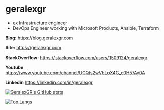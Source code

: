 # geralexgr
- ex Infrastructure engineer
- DevOps Engineer working with Microsoft Products, Ansible, Terraform

**Blog:**
 https://blog.geralexgr.com

**Site:**
 https://geralexgr.com

**StackOverflow:**
 https://stackoverflow.com/users/1509124/geralexgr

**Youtube**
 https://www.youtube.com/channel/UCQts2wVbLoX4G_e0H57Ay0A

**Linkedin**
 https://linkedin.com/in/geralexgr

[![GeralexGR's GitHub stats](https://github-readme-stats.vercel.app/api?username=geralexgr)](https://github.com/geralexgr/github/blob/main/README.md)

[![Top Langs](https://github-readme-stats.vercel.app/api/top-langs/?username=geralexgr&layout=compact)](https://github.com/geralexgr/github/blob/main/README.md)

